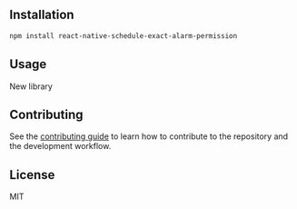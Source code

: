 <!-- # react-native-schedule-exact-alarm-permission -->

## Installation

```sh
npm install react-native-schedule-exact-alarm-permission
```

## Usage

New library

## Contributing

See the [contributing guide](CONTRIBUTING.md) to learn how to contribute to the repository and the development workflow.

## License

MIT
